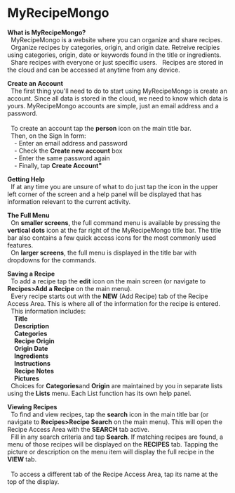 # MyRecipeMongo
<div>
  <p>
    <b>What is MyRecipeMongo?</b><br/>
    &nbsp;&nbsp;MyRecipeMongo is a website where you can organize and share recipes.<br/>&nbsp;&nbsp;Organize
    recipes by categories, origin, and origin date. Retreive recipies using categories, origin, date or keywords
    found in the title or ingredients.<br/>&nbsp;&nbsp;Share recipes with everyone or just specific users.
    &nbsp;&nbsp;Recipes are stored in the cloud and can be accessed at anytime from any device.
  </p>
  <p>
    <b>Create an Account</b><br/>
    &nbsp;&nbsp;The first thing you'll need to do to start using MyRecipeMongo is create an account.  Since all data
    is stored in the cloud, we need to know which data is yours. MyRecipeMongo accounts are simple, just an
    email address and a password.<br/><br/>
    &nbsp;&nbsp;To create an account tap the <b>person</b> icon on the main title bar.<br/>
    &nbsp;&nbsp;Then, on the Sign In form:<br/>
    &nbsp;&nbsp;&nbsp;&nbsp;- Enter an email address and password<br/>
    &nbsp;&nbsp;&nbsp;&nbsp;- Check the <b>Create new account</b> box<br/>
    &nbsp;&nbsp;&nbsp;&nbsp;- Enter the same password again<br/>
    &nbsp;&nbsp;&nbsp;&nbsp;- Finally, tap <b>Create Account"</b>
  </p>
  <p>
    <b>Getting Help</b><br/>
    &nbsp;&nbsp;If at any time you are unsure of what to do just tap the icon in the upper 
    left corner of the screen and a help panel will be displayed that has information 
    relevant to the current activity.
  </p>
  <p>
    <b>The Full Menu</b><br/>
    &nbsp;&nbsp;On <b>smaller screens</b>, the full command menu is available by pressing the 
    <b>vertical dots</b> icon at the far right of the MyRecipeMongo
    title bar.  The title bar also contains a few quick access icons for the most commonly used features.<br/>
    &nbsp;&nbsp;On <b>larger screens</b>, the full menu is displayed in the title bar with dropdowns for the commands.
  </p>
  <p>
    <b>Saving a Recipe</b><br/>
    &nbsp;&nbsp;To add a recipe tap the <b>edit</b> icon on the main 
    screen (or navigate to <b>Recipes>Add a Recipe</b> on the main menu).<br/>
    &nbsp;&nbsp;Every recipe starts out with the <b>NEW</b> (Add Recipe) tab of the Recipe Access Area.  This
    is where all of the information for the recipe is entered.<br/>
    &nbsp;&nbsp;This information includes:<br/>
    &nbsp;&nbsp;&nbsp;&nbsp;<b>Title</b><br/>
    &nbsp;&nbsp;&nbsp;&nbsp;<b>Description</b><br/>
    &nbsp;&nbsp;&nbsp;&nbsp;<b>Categories</b><br/>
    &nbsp;&nbsp;&nbsp;&nbsp;<b>Recipe Origin</b><br/>
    &nbsp;&nbsp;&nbsp;&nbsp;<b>Origin Date</b><br/>
    &nbsp;&nbsp;&nbsp;&nbsp;<b>Ingredients</b><br/>
    &nbsp;&nbsp;&nbsp;&nbsp;<b>Instructions</b><br/>
    &nbsp;&nbsp;&nbsp;&nbsp;<b>Recipe Notes</b><br/>
    &nbsp;&nbsp;&nbsp;&nbsp;<b>Pictures</b><br/>
    &nbsp;&nbsp;Choices for <b>Categories</b>and <b>Origin</b> 
    are maintained by you in separate lists using the <b>Lists</b> menu.  
    Each List function has its own help panel.
  </p>
  <p>
    <b>Viewing Recipes</b><br/>
    &nbsp;&nbsp;To find and view recipes, tap the <b>search</b> icon in the 
    main title bar (or navigate to <b>Recipes>Recipe Search</b> on the main menu).
    This will open the Recipe Access Area with the <b>SEARCH</b> tab active.<br/>
    &nbsp;&nbsp;Fill in any search criteria and tap <b>Search</b>. If matching recipes are found, 
    a menu of those recipes will be displayed on the <b>RECIPES</b> tab. 
    Tapping the picture or description on the menu item will display the full recipe in the <b>VIEW</b> tab.<br/><br/>
    &nbsp;&nbsp;To access a different tab of the Recipe Access Area, tap its name at the top of the display.
  </p>
</div>
